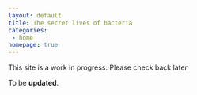 ```yaml
---
layout: default
title: The secret lives of bacteria
categories:
 - home
homepage: true
---
```

This site is a work in progress. Please check back later.

To be **updated**.